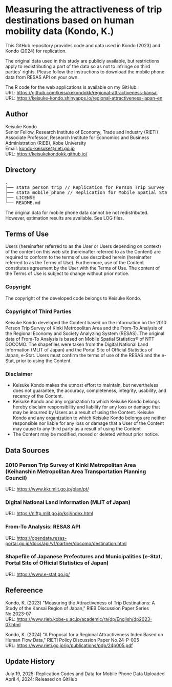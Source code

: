 # Measuring the attractiveness of trip destinations based on human mobility data (Kondo, K.)

This GitHub repository provides code and data used in Kondo (2023) and Kondo (2024) for replication.

The original data used in this study are publicly available, but restrictions apply to redistributing a part of the data so as not to infringe on third parties' rights. Please follow the instructions to download the mobile phone data from RESAS API on your own.

The R code for the web applications is available on my GitHub:  
URL: https://github.com/keisukekondokk/regional-attractiveness-kansai  
URL: https://keisuke-kondo.shinyapps.io/regional-attractiveness-japan-en

## Author
Keisuke Kondo  
Senior Fellow, Research Institute of Economy, Trade and Industry (RIETI)  
Associate Professor, Research Institute for Economics and Business Administration (RIEB), Kobe University  
Email: kondo-keisuke@rieti.go.jp  
URL: https://keisukekondokk.github.io/  

## Directory

<pre>
.
├── stata_person_trip // Replication for Person Trip Survey
├── stata_mobile_phone // Replication for Mobile Spatial Statistics
├── LICENSE
└── README.md
</pre>

The original data for mobile phone data cannot be not redistributed. However, estimation results are available. See LOG files. 


## Terms of Use
Users (hereinafter referred to as the User or Users depending on context) of the content on this web site (hereinafter referred to as the Content) are required to conform to the terms of use described herein (hereinafter referred to as the Terms of Use). Furthermore, use of the Content constitutes agreement by the User with the Terms of Use. The content of the Terms of Use is subject to change without prior notice.

### Copyright
The copyright of the developed code belongs to Keisuke Kondo.

### Copyright of Third Parties
Keisuke Kondo developed the Content based on the information on the 2010 Person Trip Survey of Kinki Metropolitan Area and the From-To Analysis of the Regional Economy and Society Analyzing System (RESAS). The original data of From-To Analysis is based on Mobile Spatial Statistics® of NTT DOCOMO. The shapefiles were taken from the Digital National Land Information (MLIT of Japan) and the Portal Site of Official Statistics of Japan, e-Stat. Users must confirm the terms of use of the RESAS and the e-Stat, prior to using the Content.

### Disclaimer
<ul>
<li>Keisuke Kondo makes the utmost effort to maintain, but nevertheless does not guarantee, the accuracy, completeness, integrity, usability, and recency of the Content.</li>
<li> Keisuke Kondo and any organization to which Keisuke Kondo belongs hereby disclaim responsibility and liability for any loss or damage that may be incurred by Users as a result of using the Content. Keisuke Kondo and any organization to which Keisuke Kondo belongs are neither responsible nor liable for any loss or damage that a User of the Content may cause to any third party as a result of using the Content</li>
<li>The Content may be modified, moved or deleted without prior notice.</li>
</ul>

## Data Sources

### 2010 Person Trip Survey of Kinki Metropolitan Area (Keihanshin Metropolitan Area Transportation Planning Council)
URL: https://www.kkr.mlit.go.jp/plan/pt/

### Digital National Land Information (MLIT of Japan)
URL: https://nlftp.mlit.go.jp/ksj/index.html

### From-To Analysis: RESAS API
URL: https://opendata.resas-portal.go.jp/docs/api/v1/partner/docomo/destination.html

### Shapefile of Japanese Prefectures and Municipalities (e-Stat, Portal Site of Official Statistics of Japan)
URL: https://www.e-stat.go.jp/

## Refereence

Kondo, K. (2023) "Measuring the Attractiveness of Trip Destinations: A Study of the Kansai Region of Japan," RIEB Discussion Paper Series No.2023-07  
URL: https://www.rieb.kobe-u.ac.jp/academic/ra/dp/English/dp2023-07.html  

Kondo, K. (2024) "A Proposal for a Regional Attractiveness Index Based on Human Flow Data," RIETI Policy Discussion Paper No.24-P-005  
URL: https://www.rieti.go.jp/jp/publications/pdp/24p005.pdf  

## Update History

July 19, 2025: Replication Codes and Data for Mobile Phone Data Uploaded  
April 4, 2024: Released on GitHub  
